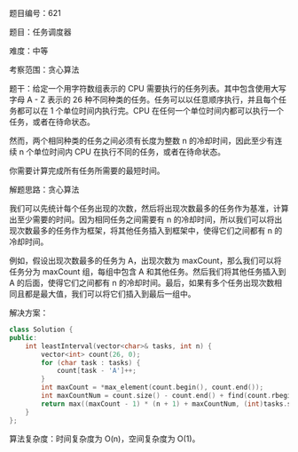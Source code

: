 题目编号：621

题目：任务调度器

难度：中等

考察范围：贪心算法

题干：给定一个用字符数组表示的 CPU 需要执行的任务列表。其中包含使用大写字母 A - Z 表示的 26 种不同种类的任务。任务可以以任意顺序执行，并且每个任务都可以在 1 个单位时间内执行完。CPU 在任何一个单位时间内都可以执行一个任务，或者在待命状态。

然而，两个相同种类的任务之间必须有长度为整数 n 的冷却时间，因此至少有连续 n 个单位时间内 CPU 在执行不同的任务，或者在待命状态。

你需要计算完成所有任务所需要的最短时间。

解题思路：贪心算法

我们可以先统计每个任务出现的次数，然后将出现次数最多的任务作为基准，计算出至少需要的时间。因为相同任务之间需要有 n 的冷却时间，所以我们可以将出现次数最多的任务作为框架，将其他任务插入到框架中，使得它们之间都有 n 的冷却时间。

例如，假设出现次数最多的任务为 A，出现次数为 maxCount，那么我们可以将任务分为 maxCount 组，每组中包含 A 和其他任务。然后我们将其他任务插入到 A 的后面，使得它们之间都有 n 的冷却时间。最后，如果有多个任务出现次数相同且都是最大值，我们可以将它们插入到最后一组中。

解决方案：

```cpp
class Solution {
public:
    int leastInterval(vector<char>& tasks, int n) {
        vector<int> count(26, 0);
        for (char task : tasks) {
            count[task - 'A']++;
        }
        int maxCount = *max_element(count.begin(), count.end());
        int maxCountNum = count.size() - count.end() + find(count.rbegin(), count.rend(), maxCount) - count.rbegin();
        return max((maxCount - 1) * (n + 1) + maxCountNum, (int)tasks.size());
    }
};
```

算法复杂度：时间复杂度为 O(n)，空间复杂度为 O(1)。